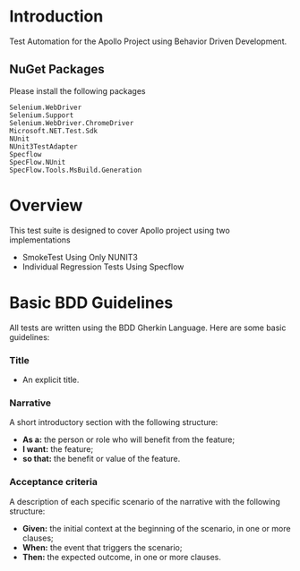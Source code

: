 # Introduction 
Test Automation for the Apollo Project using Behavior Driven Development. 

## NuGet Packages
Please install the following packages
```
Selenium.WebDriver
Selenium.Support
Selenium.WebDriver.ChromeDriver
Microsoft.NET.Test.Sdk
NUnit
NUnit3TestAdapter
Specflow
SpecFlow.NUnit
SpecFlow.Tools.MsBuild.Generation
```
# Overview

This test suite is designed to cover Apollo project using two implementations
* SmokeTest Using Only NUNIT3 
* Individual Regression Tests Using Specflow 


# Basic BDD Guidelines
All tests are written using the BDD Gherkin Language. Here are some basic guidelines:

### Title
* An explicit title.

### Narrative
 A short introductory section with the following structure:
* **As a:** the person or role who will benefit from the feature;
* **I want:** the feature;
* **so that:** the benefit or value of the feature.

### Acceptance criteria
 A description of each specific scenario of the narrative with the following structure:

* **Given:** the initial context at the beginning of the scenario, in one or more clauses;
* **When:** the event that triggers the scenario;
* **Then:** the expected outcome, in one or more clauses.



